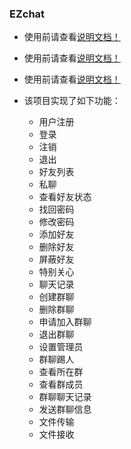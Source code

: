 ### EZchat
- 使用前请查看[说明文档！](https://github.com/lancibe/EZchat/blob/master/EZchat/%E8%AF%B4%E6%98%8E%E6%96%87%E6%A1%A3.txt)
- 使用前请查看[说明文档！](https://github.com/lancibe/EZchat/blob/master/EZchat/%E8%AF%B4%E6%98%8E%E6%96%87%E6%A1%A3.txt)
- 使用前请查看[说明文档！](https://github.com/lancibe/EZchat/blob/master/EZchat/%E8%AF%B4%E6%98%8E%E6%96%87%E6%A1%A3.txt)

- 该项目实现了如下功能：
    - 用户注册
    - 登录
    - 注销
    - 退出
    - 好友列表
    - 私聊
    - 查看好友状态
    - 找回密码
    - 修改密码
    - 添加好友
    - 删除好友
    - 屏蔽好友
    - 特别关心
    - 聊天记录
    - 创建群聊
    - 删除群聊
    - 申请加入群聊
    - 退出群聊
    - 设置管理员
    - 群聊踢人
    - 查看所在群
    - 查看群成员
    - 群聊聊天记录
    - 发送群聊信息
    - 文件传输
    - 文件接收
    